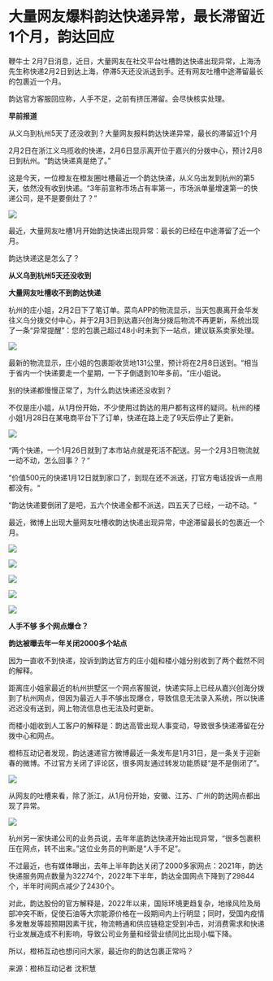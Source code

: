 # 大量网友爆料韵达快递异常，最长滞留近1个月，韵达回应

鞭牛士
2月7日消息，近日，大量网友在社交平台吐槽韵达快递出现异常，上海汤先生称快递2月2日到达上海，停滞5天还没派送到手。还有网友吐槽中途滞留最长的包裹近一个月。

韵达官方客服回应称，人手不足，之前有挤压滞留。会尽快核实处理。

**早前报道**

从义乌到杭州5天了还没收到？大量网友报料韵达快递异常，最长的滞留近1个月

2月2日在浙江义乌揽收的快递，2月6日显示离开位于嘉兴的分拨中心，预计2月8日到杭州。“韵达快递真是绝了。”

这是今天，一位橙友在橙友圈吐槽最近一个韵达快递，从义乌出发到杭州的第5天，依然没有收到快递。“3年前宣称市场占有率第一，市场派单量增速第一的快递公司，是不是要倒灶了？”

![](https://inews.gtimg.com/newsapp_bt/0/15647775819/1000)

最近，大量网友吐槽1月开始韵达快递出现异常：最长的已经在中途滞留了近一个月。

韵达快递这是怎么了？

**从义乌到杭州5天还没收到**

**大量网友吐槽收不到韵达快递**

杭州的庄小姐，2月2日下了笔订单。菜鸟APP的物流显示，当天包裹离开金华发往义乌分拨交付中心，并于2月3日到达嘉兴创海分拨后物流不再更新，系统出现了一条“异常提醒”：您的包裹己超过48小时未到下一站点，建议联系卖家处理。

![](https://inews.gtimg.com/newsapp_bt/0/15647775813/1000)

最新的物流显示，庄小姐的包裹距收货地131公里，预计将在2月8日送到。“相当于省内一个快递要走一个星期，一下子倒退到10年多前。“庄小姐说。

别的快递都慢慢正常了，为什么韵达快递还没收到？

不仅是庄小姐，从1月份开始，不少使用过韵达的用户都有这样的疑问。杭州的楼小姐1月28日在某电商平台下了订单，快递在路上走了9天后停止了更新。

![](https://inews.gtimg.com/newsapp_bt/0/15647775831/1000)

“两个快递，一个1月26日就到了本市站点就是死活不配送。另一个2月3日物流就一动不动，怎么回事？？“

“价值500元的快递1月12日就到家口了，到现在还不派送，打官方电话投诉一点用都没有。“

“韵达快递要倒闭了是吧，五六个快递全都不派送，四五天了已经，一动不动。“

最近，微博上出现大量网友吐槽收韵达快递出现异常，中途滞留最长的包裹近一个月。

![](https://inews.gtimg.com/newsapp_bt/0/15647775815/1000)

![](https://inews.gtimg.com/newsapp_bt/0/15647775809/1000)

![](https://inews.gtimg.com/newsapp_bt/0/15647775818/1000)

![](https://inews.gtimg.com/newsapp_bt/0/15647775812/1000)

![](https://inews.gtimg.com/newsapp_bt/0/15647775811/1000)

**人手不够 多个网点爆仓？**

**韵达被曝去年一年关闭2000多个站点**

因为一直收不到快递，投诉到韵达官方的庄小姐和楼小姐分别收到了两个截然不同的解释。

距离庄小姐家最近的杭州拱墅区一个网点客服说，快递实际上已经从嘉兴创海分拨到了杭州网点，但因为最近人手不够出现爆仓，导致信息无法录入系统，所以快递迟迟没有送到，网上物流信息也无法及时更新。

而楼小姐收到人工客户的解释是：韵达高管出现人事变动，导致很多快递滞留在分拨中心和网点。

橙柿互动记者发现，韵达速递官方微博最近一条发布是1月31日，是一条关于迎新春的微博。不过官方关闭了评论区，很多网友通过转发功能质疑“是不是倒闭了”。

![](https://inews.gtimg.com/newsapp_bt/0/15647775814/1000)

从网友的吐槽来看，除了浙江，从1月份开始，安徽、江苏、广州的韵达网点都出现了异常。

![](https://inews.gtimg.com/newsapp_bt/0/15647775817/1000)

杭州另一家快递公司的业务员说，去年年底韵达快递开始出现异常，“很多包裹积压在网点，转不出来。”这位业务员的判断是“人手不足”。

不过最近，也有媒体曝出，去年上半年韵达关闭了2000多家网点：2021年，韵达快递服务网点数量为32274个，2022年下半年，韵达全国网点下降到了29844个，半年时间网点减少了2430个。

对此，韵达股份的官方解释是，2022年以来，国际环境更趋复杂，地缘风险及局部冲突不断，促使石油等大宗能源价格在一段期间内上行明显；同时，受国内疫情多发散发等超预期因素干扰，物流畅通和供应链稳定受到冲击，对消费需求和快递行业发展造成不利影响，导致公司业务量和经营业绩同比出现小幅下降。

所以，橙柿互动也想问问大家，最近你的韵达包裹正常吗？

来源：橙柿互动记者 沈积慧


